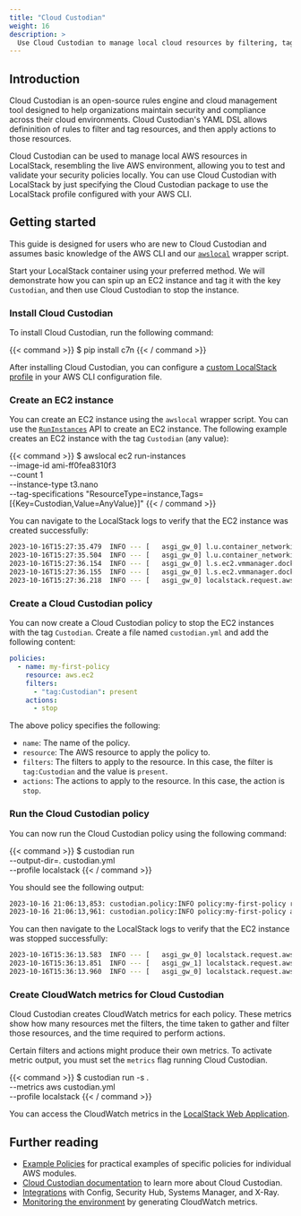 ```yaml
---
title: "Cloud Custodian"
weight: 16
description: >
  Use Cloud Custodian to manage local cloud resources by filtering, tagging, and then applying actions with LocalStack
---
```


## Introduction

Cloud Custodian is an open-source rules engine and cloud management tool designed to help organizations maintain security and compliance across their cloud environments. Cloud Custodian's YAML DSL allows defininition of rules to filter and tag resources, and then apply actions to those resources. 

Cloud Custodian can be used to manage local AWS resources in LocalStack, resembling the live AWS environment, allowing you to test and validate your security policies locally. You can use Cloud Custodian with LocalStack by just specifying the Cloud Custodian package to use the LocalStack profile configured with your AWS CLI.

## Getting started

This guide is designed for users who are new to Cloud Custodian and assumes basic knowledge of the AWS CLI and our [`awslocal`](https://github.com/localstack/awscli-local) wrapper script.

Start your LocalStack container using your preferred method. We will demonstrate how you can spin up an EC2 instance and tag it with the key `Custodian`, and then use Cloud Custodian to stop the instance.

### Install Cloud Custodian

To install Cloud Custodian, run the following command:

{{< command >}}
$ pip install c7n
{{< / command >}}

After installing Cloud Custodian, you can configure a [custom LocalStack profile](http://docs.localstack.cloud/user-guide/integrations/aws-cli/#configuring-a-custom-profile) in your AWS CLI configuration file.

### Create an EC2 instance

You can create an EC2 instance using the `awslocal` wrapper script. You can use the [`RunInstances`](https://docs.aws.amazon.com/AWSEC2/latest/APIReference/API_RunInstances.html) API to create an EC2 instance. The following example creates an EC2 instance with the tag `Custodian` (any value):

{{< command >}}
$ awslocal ec2 run-instances \
    --image-id ami-ff0fea8310f3 \
    --count 1 \
    --instance-type t3.nano \
    --tag-specifications "ResourceType=instance,Tags=[{Key=Custodian,Value=AnyValue}]"
{{< / command >}}

You can navigate to the LocalStack logs to verify that the EC2 instance was created successfully:

```bash
2023-10-16T15:27:35.479  INFO --- [   asgi_gw_0] l.u.container_networking   : Determined main container network: bridge
2023-10-16T15:27:35.504  INFO --- [   asgi_gw_0] l.u.container_networking   : Determined main container target IP: 172.17.0.2
2023-10-16T15:27:36.154  INFO --- [   asgi_gw_0] l.s.ec2.vmmanager.docker   : Instance i-d87f1ab75e95ab0d2 will be accessible via SSH at: 127.0.0.1:22, 172.17.0.3:22
2023-10-16T15:27:36.155  INFO --- [   asgi_gw_0] l.s.ec2.vmmanager.docker   : Instance i-d87f1ab75e95ab0d2 port mappings (container -> host): {'22/tcp': 22}
2023-10-16T15:27:36.218  INFO --- [   asgi_gw_0] localstack.request.aws     : AWS ec2.RunInstances => 200
```

### Create a Cloud Custodian policy

You can now create a Cloud Custodian policy to stop the EC2 instances with the tag `Custodian`. Create a file named `custodian.yml` and add the following content:

```yaml
policies:
  - name: my-first-policy
    resource: aws.ec2
    filters:
      - "tag:Custodian": present
    actions:
      - stop
```

The above policy specifies the following:

- `name`: The name of the policy.
- `resource`: The AWS resource to apply the policy to.
- `filters`: The filters to apply to the resource. In this case, the filter is `tag:Custodian` and the value is `present`.
- `actions`: The actions to apply to the resource. In this case, the action is `stop`.

### Run the Cloud Custodian policy

You can now run the Cloud Custodian policy using the following command:

{{< command >}}
$ custodian run \
    --output-dir=. custodian.yml \
    --profile localstack
{{< / command >}}

You should see the following output:

```sh
2023-10-16 21:06:13,853: custodian.policy:INFO policy:my-first-policy resource:aws.ec2 region:us-east-1 count:1 time:0.20
2023-10-16 21:06:13,961: custodian.policy:INFO policy:my-first-policy action:stop resources:1 execution_time:0.10
```

You can then navigate to the LocalStack logs to verify that the EC2 instance was stopped successfully:

```bash
2023-10-16T15:36:13.583  INFO --- [   asgi_gw_0] localstack.request.aws     : AWS sts.GetCallerIdentity => 200
2023-10-16T15:36:13.851  INFO --- [   asgi_gw_1] localstack.request.aws     : AWS ec2.DescribeInstances => 200
2023-10-16T15:36:13.960  INFO --- [   asgi_gw_0] localstack.request.aws     : AWS ec2.StopInstances => 200
```

### Create CloudWatch metrics for Cloud Custodian

Cloud Custodian creates CloudWatch metrics for each policy. These metrics show how many resources met the filters, the time taken to gather and filter those resources, and the time required to perform actions.

Certain filters and actions might produce their own metrics. To activate metric output, you must set the `metrics` flag running Cloud Custodian.

{{< command >}}
$ custodian run -s . \
    --metrics aws custodian.yml \
    --profile localstack
{{< / command >}}

You can access the CloudWatch metrics in the [LocalStack Web Application](https://app.localstack.cloud/inst/default/resources/cloudwatch).

## Further reading

- [Example Policies](https://cloudcustodian.io/docs/aws/examples/index.html) for practical examples of specific policies for individual AWS modules.
- [Cloud Custodian documentation](https://cloudcustodian.io/docs/quickstart/index.html) to learn more about Cloud Custodian.
- [Integrations](https://cloudcustodian.io/docs/aws/topics/index.html) with Config, Security Hub, Systems Manager, and X-Ray.
- [Monitoring the environment](https://cloudcustodian.io/docs/aws/usage.html) by generating CloudWatch metrics.
